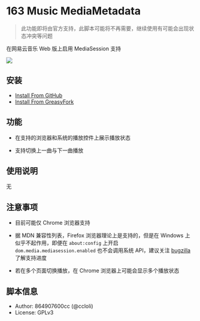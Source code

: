 # 163 Music MediaMetadata

> 此功能即将由官方支持，此脚本可能将不再需要，继续使用有可能会出现状态冲突等问题

在网易云音乐 Web 版上启用 MediaSession 支持

![](https://user-images.githubusercontent.com/8115912/72663337-81ddf300-3a2c-11ea-9299-6106bb75d3e0.png)


## 安装

- [Install From GitHub](https://github.com/FirefoxBar/userscript/raw/master/163_Music_Media_Metadata/163_Music_Media_Metadata.user.js)
- [Install From GreasyFork](https://greasyfork.org/zh-CN/scripts/395376)


## 功能

- 在支持的浏览器和系统的播放控件上展示播放状态

- 支持切换上一曲与下一曲播放


## 使用说明

无


## 注意事项

- 目前可能仅 Chrome 浏览器支持

- 据 MDN 兼容性列表，Firefox 浏览器理论上是支持的，但是在 Windows 上似乎不起作用，即便在 `about:config` 上开启 `dom.media.mediasession.enabled` 也不会调用系统 API，建议关注 [bugzilla](https://bugzilla.mozilla.org/show_bug.cgi?id=1112032) 了解支持进度

- 若在多个页面切换播放，在 Chrome 浏览器上可能会显示多个播放状态


## 脚本信息
- Author: 864907600cc (@ccloli)
- License: GPLv3
